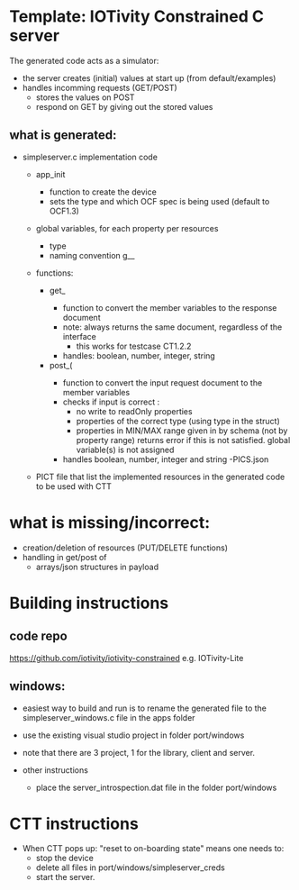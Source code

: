 # Template: IOTivity Constrained C server


The generated code acts as a simulator:
- the server creates (initial) values at start up (from default/examples)
- handles incomming requests (GET/POST)
    - stores the values on POST
    - respond on GET by giving out the stored values

## what is generated:
- simpleserver.c implementation code
    - app_init
        - function to create the device
        - sets the type and which OCF spec is being used (default to OCF1.3)
    - global variables, for each property per resources
        - type 
        - naming convention g_<resource>_<propertyname>
        
    - functions:
        - get_<resource> 
            - function to convert the  member variables to the response document
            - note: always returns the same document, regardless of the interface
                - this works for testcase CT1.2.2
            - handles: boolean, number, integer, string
        - post_<resource>(
            - function to convert the input request document to the member variables
            - checks if input is correct :
                - no write to readOnly properties
                - properties of the correct type (using type in the struct)
                - properties in MIN/MAX range given in by schema (not by property range)
               returns error if this is not satisfied.
               global variable(s) is not assigned
            - handles boolean, number, integer and string
-PICS.json
    - PICT file that list the implemented resources in the generated code
      to be used with CTT
      
            
# what is missing/incorrect:
- creation/deletion of resources (PUT/DELETE functions)
- handling in get/post of
    - arrays/json structures in payload

    
# Building instructions
## code repo
https://github.com/iotivity/iotivity-constrained  e.g. IOTivity-Lite

## windows:
- easiest way to build and run is to rename the generated file to the simpleserver_windows.c file in the apps folder 
- use the existing visual studio project in folder port/windows
- note that there are 3 project, 1 for the library, client and server.

- other instructions
    - place the server_introspection.dat file in the folder port/windows
    
# CTT instructions
- When CTT pops up: "reset to on-boarding state" means one needs to:
  - stop the device
  - delete all files in port/windows/simpleserver_creds  
  - start the server.
    



